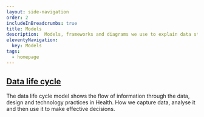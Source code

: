 ```yaml
---
layout: side-navigation
order: 2
includeInBreadcrumbs: true
title: Models
description:  Models, frameworks and diagrams we use to explain data strategy and processes.
eleventyNavigation:
  key: Models
tags:
  - homepage
---
```


## [Data life cycle](/models/data-life-cycle)

The data life cycle model shows the flow of information through the data, design and technology practices in Health. How we capture data, analyse it and then use it to make effective decisions.